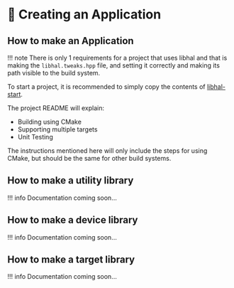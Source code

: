 # 🚀 Creating an Application

## How to make an Application

!!! note
    There is only 1 requirements for a project that uses libhal and that is
    making the `libhal.tweaks.hpp` file, and setting it correctly and making its
    path visible to the build system.

To start a project, it is recommended to simply copy the contents of
[libhal-start](https://github.com/libhal/libhal-starter).

The project README will explain:

- Building using CMake
- Supporting multiple targets
- Unit Testing

The instructions mentioned here will only include the steps for using CMake, but
should be the same for other build systems.

## How to make a utility library

!!! info
    Documentation coming soon...

## How to make a device library

!!! info
    Documentation coming soon...

## How to make a target library

!!! info
    Documentation coming soon...
